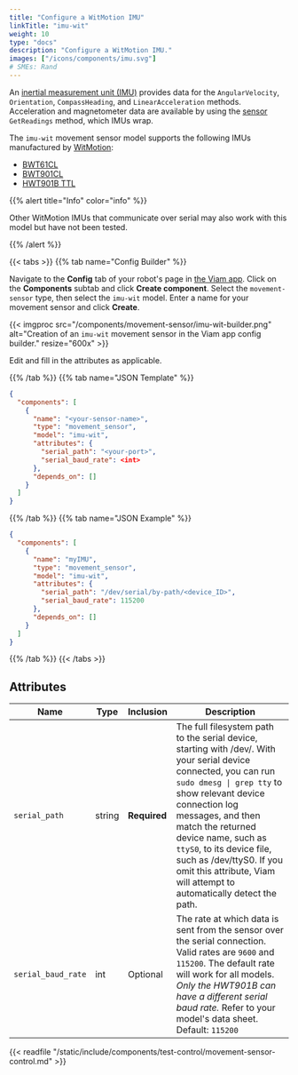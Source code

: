 ```yaml
---
title: "Configure a WitMotion IMU"
linkTitle: "imu-wit"
weight: 10
type: "docs"
description: "Configure a WitMotion IMU."
images: ["/icons/components/imu.svg"]
# SMEs: Rand
---
```


An [inertial measurement unit (IMU)](https://en.wikipedia.org/wiki/Inertial_measurement_unit) provides data for the `AngularVelocity`, `Orientation`, `CompassHeading`, and `LinearAcceleration` methods.
Acceleration and magnetometer data are available by using the [sensor](../../../sensor/) `GetReadings` method, which IMUs wrap.

The `imu-wit` movement sensor model supports the following IMUs manufactured by [WitMotion](https://witmotion-sensor.com/):

- [BWT61CL](https://witmotion-sensor.com/products/bluetooth-accelerometer-inclinometer-bwt61cl-mpu6050-high-precision-6-axis-gyroscope-anglexy-0-05-accuracy-acceleration-with-kalman-filter-100hz-high-stability-6dof-data-logger-for-arduino?_pos=2&_sid=34ad342de&_ss=r&variant=40749736689861)
- [BWT901CL](https://witmotion-sensor.com/products/bluetooth-accelerometer-inclinometer-bwt901cl-mpu9250-high-precision-9-axis-gyroscope-anglexy-0-05-accuracy-magnetometer-with-kalman-filter-200hz-high-stability-3-axis-imu-sensor-for-arduino?_pos=1&_sid=68bf26406&_ss=r&variant=40580102226117)
- [HWT901B TTL](https://witmotion-sensor.com/products/military-grade-accelerometer-inclinometer-hwt901b-mpu9250-9-axis-gyroscope-anglexy-0-05-accuracy-digital-compass-air-pressure-altitude-rm3100-magnetometer-compensation-and-kalman-filtering?_pos=1&_sid=dfbf7e412&_ss=r)

{{% alert title="Info" color="info" %}}

Other WitMotion IMUs that communicate over serial may also work with this model but have not been tested.

{{% /alert %}}

{{< tabs >}}
{{% tab name="Config Builder" %}}

Navigate to the **Config** tab of your robot's page in [the Viam app](https://app.viam.com).
Click on the **Components** subtab and click **Create component**.
Select the `movement-sensor` type, then select the `imu-wit` model.
Enter a name for your movement sensor and click **Create**.

{{< imgproc src="/components/movement-sensor/imu-wit-builder.png" alt="Creation of an `imu-wit` movement sensor in the Viam app config builder." resize="600x" >}}

Edit and fill in the attributes as applicable.

{{% /tab %}}
{{% tab name="JSON Template" %}}

```json {class="line-numbers linkable-line-numbers"}
{
  "components": [
    {
      "name": "<your-sensor-name>",
      "type": "movement_sensor",
      "model": "imu-wit",
      "attributes": {
        "serial_path": "<your-port>",
        "serial_baud_rate": <int>
      },
      "depends_on": []
    }
  ]
}
```

{{% /tab %}}
{{% tab name="JSON Example" %}}

```json {class="line-numbers linkable-line-numbers"}
{
  "components": [
    {
      "name": "myIMU",
      "type": "movement_sensor",
      "model": "imu-wit",
      "attributes": {
        "serial_path": "/dev/serial/by-path/<device_ID>",
        "serial_baud_rate": 115200
      },
      "depends_on": []
    }
  ]
}
```

{{% /tab %}}
{{< /tabs >}}

## Attributes

| Name               | Type   | Inclusion    | Description                                                                                                                                                                                                                                                                                                                                                                                              |
| ------------------ | ------ | ------------ | -------------------------------------------------------------------------------------------------------------------------------------------------------------------------------------------------------------------------------------------------------------------------------------------------------------------------------------------------------------------------------------------------------- |
| `serial_path`      | string | **Required** | The full filesystem path to the serial device, starting with <file>/dev/</file>. With your serial device connected, you can run `sudo dmesg \| grep tty` to show relevant device connection log messages, and then match the returned device name, such as `ttyS0`, to its device file, such as <file>/dev/ttyS0</file>. If you omit this attribute, Viam will attempt to automatically detect the path. |
| `serial_baud_rate` | int    | Optional     | The rate at which data is sent from the sensor over the serial connection. Valid rates are `9600` and `115200`. The default rate will work for all models. _Only the HWT901B can have a different serial baud rate._ Refer to your model's data sheet. <br>Default: `115200`                                                                                                                             |

{{< readfile "/static/include/components/test-control/movement-sensor-control.md" >}}
